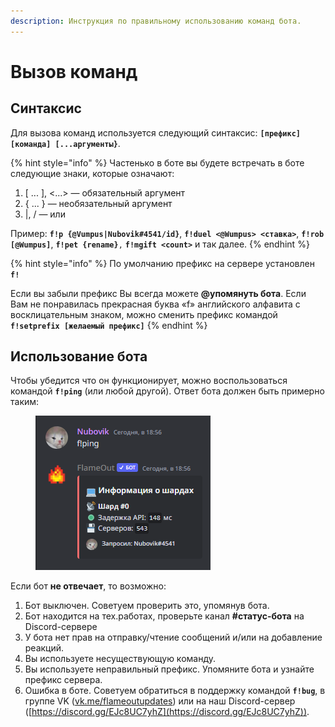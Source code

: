 ```yaml
---
description: Инструкция по правильному использованию команд бота.
---
```


# Вызов команд

## Синтаксис

Для вызова команд используется следующий синтаксис: **`[префикс][команда] [...аргументы}`**.

{% hint style="info" %}
Частенько в боте вы будете встречать в боте следующие знаки, которые означают:

1. \[ ... ], <...> — обязательный аргумент
2. { ... } — необязательный аргумент
3. |, / — или

Пример: **`f!p {@Vumpus|Nubovik#4541/id}`**, **`f!duel <@Wumpus> <ставка>`**, **`f!rob [@Wumpus]`**, **`f!pet {rename}`**`,` **`f!mgift <count>`** и так далее.
{% endhint %}

{% hint style="info" %}
По умолчанию префикс на сервере установлен **`f!`**

Если вы забыли префикс Вы всегда можете **@упомянуть бота**. Если Вам не понравилась прекрасная буква «f» английского алфавита с восклицательным знаком, можно сменить префикс командой **`f!setprefix [желаемый префикс]`**
{% endhint %}

## Использование бота

Чтобы убедится что он функционирует, можно воспользоваться командой **`f!ping`** (или любой другой). Ответ бота должен быть примерно таким:

<figure><img src="../.gitbook/assets/image (9).png" alt=""><figcaption></figcaption></figure>

Если бот **не отвечает**, то возможно:

1. Бот выключен. Советуем проверить это, упомянув бота.
2. Бот находится на тех.работах, проверьте канал **#статус-бота** на Discord-сервере
3. У бота нет прав на отправку/чтение сообщений и/или на добавление реакций.
4. Вы используете несуществующую команду.
5. Вы используете неправильный префикс. Упомяните бота и узнайте префикс сервера.
6. Ошибка в боте. Советуем обратиться в поддержку командой **`f!bug`**, в группе VK ([vk.me/flameoutupdates](https://vk.me/flameoutupdates)) или на наш Discord-сервер ([https://discord.gg/EJc8UC7yhZ](https://discord.gg/EJc8UC7yhZ)).
